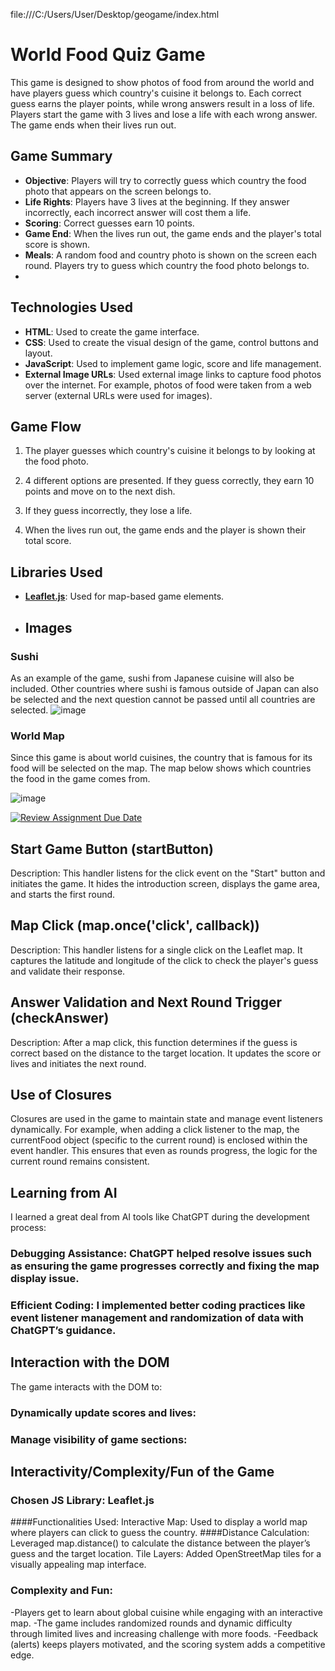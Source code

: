 file:///C:/Users/User/Desktop/geogame/index.html
# World Food Quiz Game

This game is designed to show photos of food from around the world and have players guess which country's cuisine it belongs to. Each correct guess earns the player points, while wrong answers result in a loss of life. Players start the game with 3 lives and lose a life with each wrong answer. The game ends when their lives run out.

## Game Summary

- **Objective**: Players will try to correctly guess which country the food photo that appears on the screen belongs to.
- **Life Rights**: Players have 3 lives at the beginning. If they answer incorrectly, each incorrect answer will cost them a life.
- **Scoring**: Correct guesses earn 10 points.
- **Game End**: When the lives run out, the game ends and the player's total score is shown.
- **Meals**: A random food and country photo is shown on the screen each round. Players try to guess which country the food photo belongs to.
- 
## Technologies Used

- **HTML**: Used to create the game interface.
- **CSS**: Used to create the visual design of the game, control buttons and layout.
- **JavaScript**: Used to implement game logic, score and life management.
- **External Image URLs**: Used external image links to capture food photos over the internet. For example, photos of food were taken from a web server (external URLs were used for images).
  
## Game Flow

1. The player guesses which country's cuisine it belongs to by looking at the food photo.

2. 4 different options are presented. If they guess correctly, they earn 10 points and move on to the next dish.

3. If they guess incorrectly, they lose a life.

4. When the lives run out, the game ends and the player is shown their total score.

## Libraries Used

- **[Leaflet.js](https://leafletjs.com/)**: Used for map-based game elements.

- ## Images
### Sushi
As an example of the game, sushi from Japanese cuisine will also be included.
Other countries where sushi is famous outside of Japan can also be selected and the next question cannot be passed until all countries are selected.
![image](https://github.com/user-attachments/assets/b87f3275-237a-474b-87c5-ce14187d271b)

### World Map
Since this game is about world cuisines, the country that is famous for its food will be selected on the map. The map below shows which countries the food in the game comes from.

![image](https://github.com/user-attachments/assets/f12dea86-32e7-4050-ab96-0f25b7e3d9f7)

[![Review Assignment Due Date](https://classroom.github.com/assets/deadline-readme-button-22041afd0340ce965d47ae6ef1cefeee28c7c493a6346c4f15d667ab976d596c.svg)](https://classroom.github.com/a/ATV5e7Id)

## Start Game Button (startButton)

Description: This handler listens for the click event on the "Start" button and initiates the game. It hides the introduction screen, displays the game area, and starts the first round.

## Map Click (map.once('click', callback))

Description: This handler listens for a single click on the Leaflet map. It captures the latitude and longitude of the click to check the player's guess and validate their response.

## Answer Validation and Next Round Trigger (checkAnswer)

Description: After a map click, this function determines if the guess is correct based on the distance to the target location. It updates the score or lives and initiates the next round.

## Use of Closures
Closures are used in the game to maintain state and manage event listeners dynamically. For example, when adding a click listener to the map, the currentFood object (specific to the current round) is enclosed within the event handler. This ensures that even as rounds progress, the logic for the current round remains consistent.

## Learning from AI
I learned a great deal from AI tools like ChatGPT during the development process:

### Debugging Assistance: ChatGPT helped resolve issues such as ensuring the game progresses correctly and fixing the map display issue.
### Efficient Coding: I implemented better coding practices like event listener management and randomization of data with ChatGPT’s guidance.

## Interaction with the DOM
The game interacts with the DOM to:

### Dynamically update scores and lives:
### Manage visibility of game sections:


## Interactivity/Complexity/Fun of the Game
### Chosen JS Library: Leaflet.js
####Functionalities Used:
Interactive Map: Used to display a world map where players can click to guess the country.
####Distance Calculation: 
Leveraged map.distance() to calculate the distance between the player’s guess and the target location.
Tile Layers: Added OpenStreetMap tiles for a visually appealing map interface.

### Complexity and Fun:

-Players get to learn about global cuisine while engaging with an interactive map.
-The game includes randomized rounds and dynamic difficulty through limited lives and increasing challenge with more foods.
-Feedback (alerts) keeps players motivated, and the scoring system adds a competitive edge.

